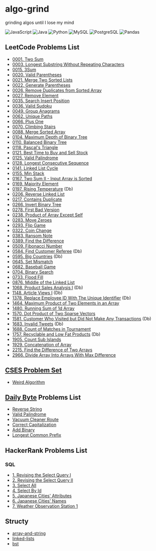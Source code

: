 # algo-grind

grinding algos until I lose my mind

![JavaScript](https://img.shields.io/badge/-JavaScript-f7df1e?style=flat&logo=javascript&logoColor=black)
![Java](https://img.shields.io/badge/-Java-f89820?style=flat&logo=java&logoColor=white)
![Python](https://img.shields.io/badge/-Python-3776ab?style=flat&logo=python&logoColor=white)
![MySQL](https://img.shields.io/badge/MySQL-00000F?style=flat&logo=mysql&logoColor=white)
![PostgreSQL](https://img.shields.io/badge/PostgreSQL-316192?style=flat&logo=postgresql&logoColor=white)
![Pandas](https://img.shields.io/badge/Pandas-2C2D72?style=flat&logo=pandas&logoColor=white)

## LeetCode Problems List

- [0001. Two Sum](./leetCode/0001_two_sum.md)
- [0003. Longest Substring Without Repeating Characters](./leetCode/0003_longest_substring_without_repeating_characters.md)
- [0015. 3Sum](./leetCode/0015_3sum.py)
- [0020. Valid Parentheses](./leetCode/0020_valid_parentheses.md)
- [0021. Merge Two Sorted Lists](./leetCode/0021_merge_two_sorted_lists.md)
- [0022. Generate Parentheses](./leetCode/0022_generate_parentheses.md)
- [0026. Remove Duplicates from Sorted Array](./leetCode/0026_remove_duplicates_from_sorted_array.md)
- [0027. Remove Element](./leetCode/0027_remove_element.md)
- [0035. Search Insert Position](./leetCode/0035_search_insert_position.py)
- [0036. Valid Sudoku](./leetCode/0036_valid_sudoku.md)
- [0049. Group Anagrams](./leetCode/0049_group_anagrams.md)
- [0062. Unique Paths](./leetCode/0062_unique_paths.md)
- [0066. Plus One](./leetCode/0066_plus_one.py)
- [0070. Climbing Stairs](./leetCode/0070_climbing_stairs.py)
- [0088. Merge Sorted Array](./leetCode/0088_merge_sorted_array.md)
- [0104. Maximum Depth of Binary Tree](./leetCode/0104_maximum_depth_of_binary_tree.py)
- [0110. Balanced Binary Tree](./leetCode/0110_balanced_binary_tree.py)
- [0118. Pascal's Triangle](./leetCode/0118_pascals_triangle.md)
- [0121. Best Time to Buy and Sell Stock](./leetCode/0121_best_time_to_buy_and_sell_stock.md)
- [0125. Valid Palindrome](./leetCode/0125_valid_palindrome.md)
- [0128. Longest Consecutive Sequence](./leetCode/0128_longest_consecutive_sequence.md)
- [0141. Linked List Cycle](./leetCode/0141_linked_list_cycle.py)
- [0155. Min Stack](./leetCode/0155_min_stack.md)
- [0167. Two Sum II - Input Array is Sorted](./leetCode/0167_two_sum_II_input_array_is_sorted.md)
- [0169. Majority Element](./leetCode/0169_majority_element.py)
- [0197. Rising Temperature](./leetCode/SQL/0197_rising_temperature.md) (Db)
- [0206. Reverse Linked List](./leetCode/0206_reverse_linked_list.py)
- [0217. Contains Duplicate](./leetCode/0217_contains_duplicate.py)
- [0266. Invert Binary Tree](./leetCode/0226_invert_binary_tree.py)
- [0278. First Bad Version](./leetCode/0278_first_bad_version.py)
- [0238. Product of Array Except Self](./leetCode/0238_product_of_array_except_self.md)
- [0283. Move Zeroes](./leetCode/0283_move_zeroes.md)
- [0293. Flip Game](./leetCode/0293_flip_game.py)
- [0322. Coin Change](./leetCode/0322_coin_change.py)
- [0383. Ransom Note](./leetCode/0383_ransom_note.py)
- [0389. Find the Difference](./leetCode/0389_find_the_difference.py)
- [0509. Fibonacci Number](./leetCode/0509_fibonacci_number.md)
- [0584. Find Customer Referee](./leetCode/SQL/0584_find_customer_referee.md) (Db)
- [0595. Big Countries](./leetCode/SQL/0595_big_countries.md) (Db)
- [0645. Set Mismatch](./leetCode/0645_set_mismatch.py)
- [0682. Baseball Game](./leetCode/0682_baseball_game.md)
- [0704. Binary Search](./leetCode/0704_binary_search.py)
- [0733. Flood Fill](./leetCode/0733_flood_fill.md)
- [0876. Middle of the Linked List](./leetCode/0876_middle_of_the_linked_list.py)
- [1068. Product Sales Analysis I](./leetCode/SQL/1068_product_sales_analysis_I.md) (Db)
- [1148. Article Views I](./leetCode/0049_group_anagrams.md) (Db)
- [1378. Replace Employee ID With The Unique Identifier](./leetCode/SQL/1378_replace_employee_id_with_the_unique_identifier.md) (Db)
- [1464. Maximum Product of Two Elements in an Array](./leetCode/1464_maximum_product_of_two_elements_in_an_array.md)
- [1480. Running Sum of 1d Array](./leetCode/1480_running_sum_of_1d_array.md)
- [1570. Dot Product of Two Sparse Vectors](./leetcode/1570_dot_product_of_two_sparse_vectors.py)
- [1581. Customer Who Visited but Did Not Make Any Transactions](./leetCode/SQL/1581_customer_who_visited_but_did_not_make_any_transactions.md) (Db)
- [1683. Invalid Tweets](./leetCode/SQL/1683_invalid_tweets.md) (Db)
- [1688. Count of Matches in Tournament](./leetCode/1688_count_of_matches_in_tournament.md)
- [1757. Recyclable and Low Fat Products](./leetCode/SQL/1757_recyclable_and_low_fat_products.md) (Db)
- [1905. Count Sub Islands](./leetCode/1905_count_sub_islands.py)
- [1929. Concatenation of Array](./leetCode/1929_concatenation_of_array.md)
- [2215. Find the Difference of Two Arrays](./leetCode/2215_find_the_difference_of_two_arrays.md)
- [2966. Divide Array Into Arrays With Max Difference](./leetCode/2966_divide_array_into_arrays_with_max_difference.py)

## [CSES Problem Set](https://cses.fi/problemset/list/)

- [Weird Algorithm](./cses/introductory_problems/weird_algorithm.py)

## [Daily Byte](https://thedailybyte.dev/) Problems List

- [Reverse String](./dailyByte/reverse_string.md)
- [Valid Palindrome](./dailyByte/valid_palindrome.md)
- [Vacuum Cleaner Route](./dailyByte/vacuum_cleaner_route.md)
- [Correct Capitalization](./dailyByte/correct_capitalization.md)
- [Add Binary](./dailyByte/add_binary.py)
- [Longest Common Prefix](./dailyByte/longest_common_prefix.py)

## HackerRank Problems List

### SQL

- [1. Revising the Select Query I](./hackerRank/1_revising_the_select_query_I.md)
- [2. Revising the Select Query II](./hackerRank/2_revising_the_select_query_II.md)
- [3. Select All](./hackerRank/3_%20select_all.md)
- [4. Select By Id](./hackerRank/4_select_by_id.md)
- [5. Japanese Cities' Attributes](./hackerRank/5_japanese_cities_attributes.md)
- [6. Japanese Cities' Names](./hackerRank/6_japanese_cities_names.md)
- [7. Weather Observation Station 1](./hackerRank/7_weather_observation_station_1.md)

## Structy

- [array-and-string](./structy/array-and-string.py)
- [linked-lists](./structy/linked-lists.py)
- [bst](./structy/bst.py)
